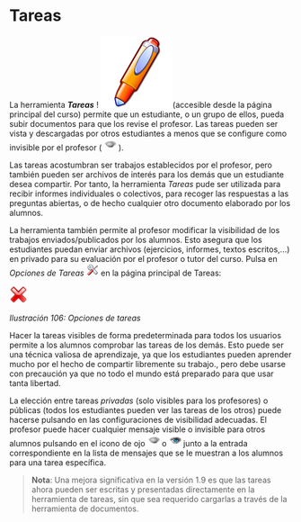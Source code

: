 # Tareas

La herramienta _**Tareas**_ ! ![](../../.gitbook/assets/graphics58%20%284%29.png)\(accesible desde la página principal del curso\) permite que un estudiante, o un grupo de ellos, pueda subir documentos para que los revise el profesor. Las tareas pueden ser vista y descargadas por otros estudiantes a menos que se configure como invisible por el profesor \( ![](../../.gitbook/assets/graphics60%20%284%29.png) \).

Las tareas acostumbran ser trabajos establecidos por el profesor, pero también pueden ser archivos de interés para los demás que un estudiante desea compartir. Por tanto, la herramienta _Tareas_ pude ser utilizada para recibir informes individuales o colectivos, para recoger las respuestas a las preguntas abiertas, o de hecho cualquier otro documento elaborado por los alumnos.

La herramienta también permite al profesor modificar la visibilidad de los trabajos enviados/publicados por los alumnos. Esto asegura que los estudiantes puedan enviar archivos \(ejercicios, informes, textos escritos,...\) en privado para su evaluación por el profesor o tutor del curso. Pulsa en _Opciones de Tareas_ ![](../../.gitbook/assets/graphics61%20%284%29.png) en la página principal de Tareas:

![](../../.gitbook/assets/graficos89%20%287%29.png)

_Ilustración 106: Opciones de tareas_

Hacer la tareas visibles de forma predeterminada para todos los usuarios permite a los alumnos comprobar las tareas de los demás. Esto puede ser una técnica valiosa de aprendizaje, ya que los estudiantes pueden aprender mucho por el hecho de compartir libremente su trabajo., pero debe usarse con precaución ya que no todo el mundo está preparado para que usar tanta libertad.

La elección entre tareas _privadas_ \(solo visibles para los profesores\) o públicas \(todos los estudiantes pueden ver las tareas de los otros\) puede hacerse pulsando en las configuraciones de visibilidad adecuadas. El profesor puede hacer cualquier mensaje visible o invisible para otros alumnos pulsando en el icono de ojo ![](../../.gitbook/assets/graphics62%20%284%29.png) o ![](../../.gitbook/assets/graphics64%20%284%29.png) junto a la entrada correspondiente en la lista de mensajes que se le muestran a los alumnos para una tarea específica.

> **Nota**: Una mejora significativa en la versión 1.9 es que las tareas ahora pueden ser escritas y presentadas directamente en la herramienta de tareas, sin que sea requerido cargarlas a través de la herramienta de documentos.

